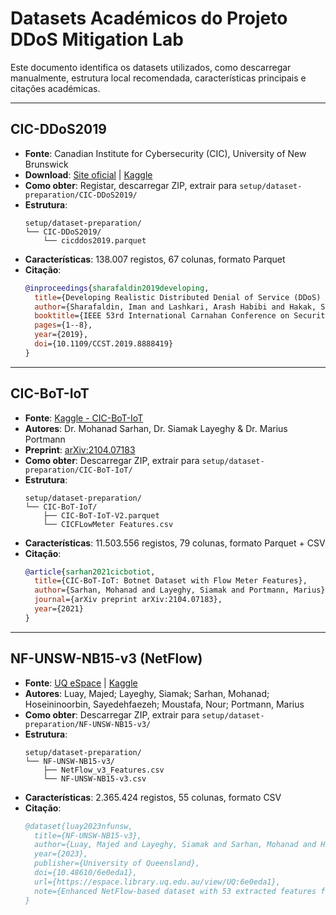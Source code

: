 # Datasets Académicos do Projeto DDoS Mitigation Lab

Este documento identifica os datasets utilizados, como descarregar manualmente, estrutura local recomendada, características principais e citações académicas.

---

## CIC-DDoS2019
- **Fonte**: Canadian Institute for Cybersecurity (CIC), University of New Brunswick
- **Download**: [Site oficial](https://www.unb.ca/cic/datasets/ddos-2019.html) | [Kaggle](https://www.kaggle.com/datasets/aymenabb/ddos-evaluation-dataset-cic-ddos2019)
- **Como obter**: Registar, descarregar ZIP, extrair para `setup/dataset-preparation/CIC-DDoS2019/`
- **Estrutura**:
  ```
  setup/dataset-preparation/
  └── CIC-DDoS2019/
      └── cicddos2019.parquet
  ```
- **Características**: 138.007 registos, 67 colunas, formato Parquet
- **Citação**:
  ```bibtex
  @inproceedings{sharafaldin2019developing,
    title={Developing Realistic Distributed Denial of Service (DDoS) Attack Dataset and Taxonomy},
    author={Sharafaldin, Iman and Lashkari, Arash Habibi and Hakak, Saqib and Ghorbani, Ali A},
    booktitle={IEEE 53rd International Carnahan Conference on Security Technology},
    pages={1--8},
    year={2019},
    doi={10.1109/CCST.2019.8888419}
  }
  ```

---

## CIC-BoT-IoT
- **Fonte**: [Kaggle - CIC-BoT-IoT](https://www.kaggle.com/datasets/dhoogla/cicbotiot)
- **Autores**: Dr. Mohanad Sarhan, Dr. Siamak Layeghy & Dr. Marius Portmann
- **Preprint**: [arXiv:2104.07183](https://arxiv.org/abs/2104.07183)
- **Como obter**: Descarregar ZIP, extrair para `setup/dataset-preparation/CIC-BoT-IoT/`
- **Estrutura**:
  ```
  setup/dataset-preparation/
  └── CIC-BoT-IoT/
      ├── CIC-BoT-IoT-V2.parquet
      └── CICFLowMeter Features.csv
  ```
- **Características**: 11.503.556 registos, 79 colunas, formato Parquet + CSV
- **Citação**:
  ```bibtex
  @article{sarhan2021cicbotiot,
    title={CIC-BoT-IoT: Botnet Dataset with Flow Meter Features},
    author={Sarhan, Mohanad and Layeghy, Siamak and Portmann, Marius},
    journal={arXiv preprint arXiv:2104.07183},
    year={2021}
  }
  ```

---

## NF-UNSW-NB15-v3 (NetFlow)
- **Fonte**: [UQ eSpace](https://espace.library.uq.edu.au/view/UQ:6e0eda1) | [Kaggle](https://www.kaggle.com/datasets/ndayisabae/nf-unsw-nb15-v3)
- **Autores**: Luay, Majed; Layeghy, Siamak; Sarhan, Mohanad; Hoseininoorbin, Sayedehfaezeh; Moustafa, Nour; Portmann, Marius
- **Como obter**: Descarregar ZIP, extrair para `setup/dataset-preparation/NF-UNSW-NB15-v3/`
- **Estrutura**:
  ```
  setup/dataset-preparation/
  └── NF-UNSW-NB15-v3/
      ├── NetFlow_v3_Features.csv
      └── NF-UNSW-NB15-v3.csv
  ```
- **Características**: 2.365.424 registos, 55 colunas, formato CSV
- **Citação**:
  ```bibtex
  @dataset{luay2023nfunsw,
    title={NF-UNSW-NB15-v3},
    author={Luay, Majed and Layeghy, Siamak and Sarhan, Mohanad and Hoseininoorbin, Sayedehfaezeh and Moustafa, Nour and Portmann, Marius},
    year={2023},
    publisher={University of Queensland},
    doi={10.48610/6e0eda1},
    url={https://espace.library.uq.edu.au/view/UQ:6e0eda1},
    note={Enhanced NetFlow-based dataset with 53 extracted features for network intrusion detection}
  }
  ```
